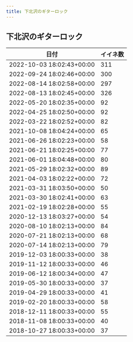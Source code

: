 ```yaml
---
title: 下北沢のギターロック
---
```

## 下北沢のギターロック

|日付|イイネ数|
|-|-|
|2022-10-03 18:02:43+00:00|311|
|2022-09-24 18:02:46+00:00|300|
|2022-08-14 18:02:58+00:00|297|
|2022-08-13 18:02:45+00:00|326|
|2022-05-20 18:02:35+00:00|92|
|2022-04-25 18:02:50+00:00|92|
|2022-03-22 18:02:52+00:00|82|
|2021-10-08 18:04:24+00:00|65|
|2021-06-26 18:02:23+00:00|58|
|2021-06-21 18:02:25+00:00|77|
|2021-06-01 18:04:48+00:00|80|
|2021-05-29 18:02:32+00:00|89|
|2021-04-03 18:02:22+00:00|72|
|2021-03-31 18:03:50+00:00|50|
|2021-03-30 18:02:41+00:00|63|
|2021-02-19 18:02:28+00:00|55|
|2020-12-13 18:03:27+00:00|54|
|2020-08-10 18:02:13+00:00|84|
|2020-07-21 18:02:13+00:00|68|
|2020-07-14 18:02:13+00:00|79|
|2019-12-03 18:00:33+00:00|38|
|2019-11-12 18:00:33+00:00|46|
|2019-06-12 18:00:34+00:00|47|
|2019-05-30 18:00:33+00:00|37|
|2019-04-29 18:00:33+00:00|41|
|2019-02-20 18:00:33+00:00|58|
|2018-12-11 18:00:33+00:00|55|
|2018-11-08 18:00:33+00:00|40|
|2018-10-27 18:00:33+00:00|37|
